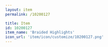 ```yaml
---
layout: item
permalink: /10200127

title: Item
id: 10200127
item_name: 'Braided Highlights'
icon_url: 'item/icon/customize/10200127.png'
---
```

